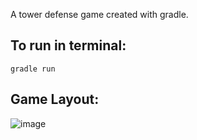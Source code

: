 A tower defense game created with gradle.

## To run in terminal:
  ```gradle run```

## Game Layout:
![image](https://github.com/destinee-horvath/TowerDefense/assets/136072430/71da4a38-2f31-437c-8c94-04caaf2c92e3)
